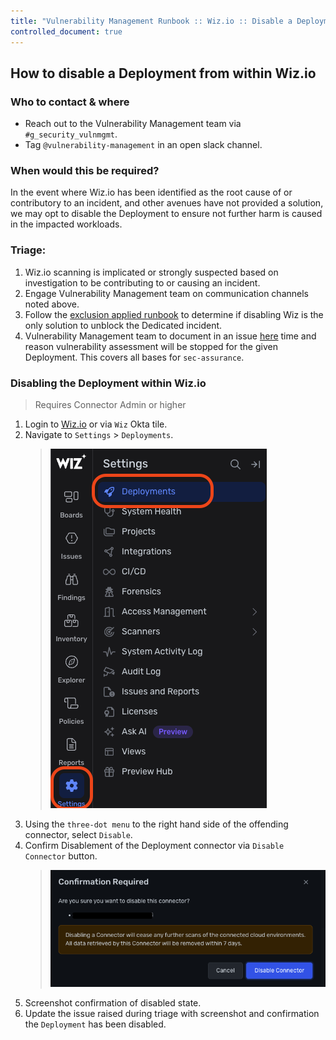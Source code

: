```yaml
---
title: "Vulnerability Management Runbook :: Wiz.io :: Disable a Deployment"
controlled_document: true
---
```


## How to disable a Deployment from within Wiz.io


### Who to contact & where

- Reach out to the Vulnerability Management team via `#g_security_vulnmgmt`.
- Tag `@vulnerability-management` in an open slack channel.


### When would this be required?

In the event where Wiz.io has been identified as the root cause of or contributory to an incident, and other avenues have not provided a solution, we may opt to disable the Deployment to ensure not further harm is caused in the impacted workloads.


### Triage:

1. Wiz.io scanning is implicated or strongly suspected based on investigation to be contributing to or causing an incident.
1. Engage Vulnerability Management team on communication channels noted above.
1. Follow the [exclusion applied runbook]() to determine if disabling Wiz is the only solution to unblock the Dedicated incident.
1. Vulnerability Management team to document in an issue [here](https://gitlab.com/gitlab-com/gl-security/threatmanagement/vulnerability-management/vulnerability-management-internal/vulnerability-management-tracker) time and reason vulnerability assessment will be stopped for the given Deployment. This covers all bases for `sec-assurance`.


### Disabling the Deployment within Wiz.io

>Requires Connector Admin or higher
1. Login to [Wiz.io](https://app.wiz.io/login) or via `Wiz` Okta tile.
1. Navigate to `Settings` > `Deployments`.  
    > ![settings-deployments](settings-deployments.png)
1. Using the `three-dot menu` to the right hand side of the offending connector, select `Disable`.
1. Confirm Disablement of the Deployment connector via `Disable Connector` button.
    > ![disable-confirmation](disable-confirmation.png)
1. Screenshot confirmation of disabled state.
1. Update the issue raised during triage with screenshot and confirmation the `Deployment` has been disabled.

